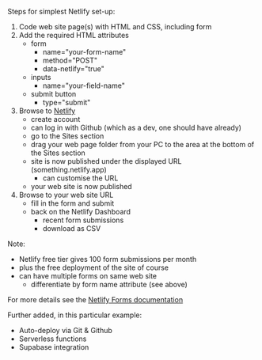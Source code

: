 Steps for simplest Netlify set-up:
1. Code web site page(s) with HTML and CSS, including form
2. Add the required HTML attributes
    - form 
        - name="your-form-name"
        - method="POST"
        - data-netlify="true"
    - inputs
        - name="your-field-name"
    - submit button
        - type="submit"
3. Browse to [Netlify](netlify.com)
    - create account
    - can log in with Github (which as a dev, one should have already)
    - go to the Sites section
    - drag your web page folder from your PC to the area at the bottom of the Sites section
    - site is now published under the displayed URL (something.netlify.app)
        - can customise the URL
    - your web site is now published 
4. Browse to your web site URL
    - fill in the form and submit
    - back on the Netlify Dashboard
        - recent form submissions
        - download as CSV

Note:
- Netlify free tier gives 100 form submissions per month
- plus the free deployment of the site of course
- can have multiple forms on same web site
    - differentiate by form name attribute (see above)

For more details see the [Netlify Forms documentation](https://docs.netlify.com/forms/setup/)


Further added, in this particular example:
- Auto-deploy via Git & Github
- Serverless functions
- Supabase integration


        
